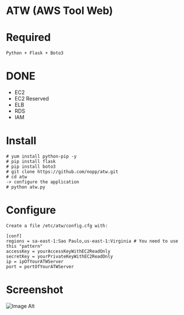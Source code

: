 # ATW (AWS Tool Web)

Required
========
	Python + Flask + Boto3
	
DONE
====
* EC2
* EC2 Reserved
* ELB
* RDS
* IAM

Install
=======
	# yum install python-pip -y
	# pip install flask
	# pip install boto3
	# git clone https://github.com/nopp/atw.git
	# cd atw
	-> configure the application
	# python atw.py

Configure
=========

	Create a file /etc/atw/config.cfg with:

	[conf]
	regions = sa-east-1:Sao Paulo,us-east-1:Virginia # You need to use this "pattern"
	accessKey = yourAccessKeyWithEC2ReadOnly
	secretKey = yourPrivateKeyWithEC2ReadOnly
	ip = ipOfYourATWServer
	port = portOfYourATWServer

Screenshot
==========
![Image Alt](http://i68.tinypic.com/1568wp1.png)
